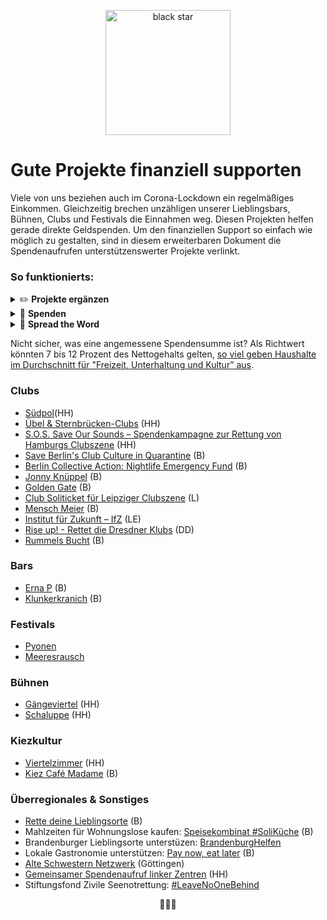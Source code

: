 <p align="center"><a href="http://fvcproductions.com"><img src="https://upload.wikimedia.org/wikipedia/commons/thumb/b/bf/A_Black_Star.png/276px-A_Black_Star.png" title="black star" alt="black star" width="200"></a></p>

# Gute Projekte finanziell supporten

Viele von uns beziehen auch im Corona-Lockdown ein regelmäßiges Einkommen. Gleichzeitig brechen unzähligen unserer Lieblingsbars, Bühnen, Clubs und Festivals die Einnahmen weg. Diesen Projekten helfen gerade direkte Geldspenden. Um den finanziellen Support so einfach wie möglich zu gestalten, sind in diesem erweiterbaren Dokument die Spendenaufrufen unterstützenswerter Projekte verlinkt. 



### So funktionierts:

<details>
           <summary>✏️ <b>Projekte ergänzen</b></summary>
    <p>Wer sollte Deiner Meinung nach unterstützt werden? Erweitere die Liste und verlinke die Spendenaufrufe</p>
         </details>
 <details>
           <summary>🙏  <b>Spenden</b></summary>
    <p>Überlege dir eine einmalige oder monatliche Summe und überweise den Betrag an die Projekte deiner Wahl</p>
         </details>
 <details>
           <summary>📣 <b>Spread the Word</b></summary>
    <p>Teile diese Liste im Freundeskreis</p>
         </details>

Nicht sicher, was eine angemessene Spendensumme ist? Als Richtwert könnten 7 bis 12 Prozent des Nettogehalts gelten, [so viel geben Haushalte im Durchschnitt für "Freizeit, Unterhaltung und Kultur” aus](https://www.destatis.de/DE/Themen/Gesellschaft-Umwelt/Einkommen-Konsum-Lebensbedingungen/Konsumausgaben-Lebenshaltungskosten/Tabellen/privater-konsum-haushaltsnettoeinkommen-evs.html).

   


### Clubs
- [Südpol](https://www.startnext.com/suedpol-hamburg?fbclid=IwAR0oL5qlJLCt7c4wJg2mvXIZ_-gWtOkQppEoiB204dhBoTqQkpq9EZKG1Ro)(HH)
- [Übel & Sternbrücken-Clubs](https://www.startnext.com/savetheravehh) (HH)
- [S.O.S. Save Our Sounds – Spendenkampagne zur Rettung von Hamburgs Clubszene](https://www.betterplace.org/de/projects/77987-s-o-s-save-our-sounds-clubrettunghh) (HH)
- [Save Berlin's Club Culture in Quarantine](https://www.betterplace.org/de/projects/77946-save-berlin-s-club-culture-in-quarantine) (B)
- [Berlin Collective Action: Nightlife Emergency Fund](https://www.betterplace.me/berlin-collective-action-nightlife-emergency-fund16) (B)
- [Jonny Knüppel](https://www.startnext.com/jonny-knueppel) (B)
- [Golden Gate](https://startnext.com/goldengateberlin) (B)
- [Club Soliticket für Leipziger Clubszene](https://livekommbinat.de/) (L)
- [Mensch Meier](https://menschmeier.berlin/verein) (B)
- [Institut für Zukunft – IfZ](https://www.startnext.com/a-future-sound-is-possible?fbclid=IwAR1JmphTJwRNIsOyRx7DbkGA1cjuPKAxyjzL-WBPJ416a2_B2ksFZcpLyAg) (LE)
- [Rise up! - Rettet die Dresdner Klubs](https://www.startnext.com/rettet-die-dresdner-klubs/?fbclid=IwAR0N20RQc0XuN_UEfnEnZ4On60FJlH3Nu8przUQqt0vw1JxiCFhxTuDden8) (DD)
- [Rummels Bucht](https://www.startnext.com/rette-deine-rummels-bucht) (B)

### Bars
- [Erna P](https://www.facebook.com/ErnasBar/posts/2615222111938130) (B) 
- [Klunkerkranich](https://www.betterplace.org/de/projects/78004-quarantane-auf-dem-dach-klunkerkranich?fbclid=IwAR06iba0cQ7jfdITpYIrzZOXPC7Jr3oceROejV6uzzjFysKIpztIRhTYj8U) (B) 
 
### Festivals
- [Pyonen](https://www.startnext.com/pyonen)
- [Meeresrausch]()

### Bühnen
- [Gängeviertel]() (HH)
- [Schaluppe](https://www.startnext.com/meeresrausch21) (HH)

  
### Kiezkultur
- [Viertelzimmer](https://www.betterplace.org/de/projects/77977-viertelzimmer-hamburg-hilf-uns-corona-zu-uberstehen) (HH)
- [Kiez Café Madame](https://app.atento.me/merchants/188'?fbclid=IwAR1VC2ldRod2DjdEUWU8M9w-tzuWC7FM6zLccXM7aUT6djB1BmWvToGVDFc) (B)



### Überregionales & Sonstiges
- [Rette deine Lieblingsorte](https://helfen-shop.berlin/) (B)
- Mahlzeiten für Wohnungslose kaufen: [Speisekombinat #SoliKüche](https://www.speisekombinat.com/?fbclid=IwAR16CoLZ2Lsfi_2r8GjgJqPxpwluEmfWuQSwufyRAVkRnxkEnicMy9asVe0eine) (B)
- Brandenburger Lieblingsorte unterstüzen: [BrandenburgHelfen](https://www.brandenburghelfen.de/)
- Lokale Gastronomie unterstützen: [Pay now, eat later](https://www.paynoweatlater.de/in/berlin/?fbclid=IwAR3cQTPEgdlzhtIN0bVpH7C_d2dX24HH4v45hutMyti1VqrhmaofZ1WtvkI#partner) (B)
- [Alte Schwestern Netzwerk](https://www.alte-schwestern-goettingen.de/17) (Göttingen)
- [Gemeinsamer Spendenaufruf linker Zentren](https://www.viertelzimmer.net/news/gemeinsamer-spendenaufruf-linker-zentren/) (HH)
- Stiftungsfond Zivile Seenotrettung: [#LeaveNoOneBehind](https://leavenoonebehind2020.org/donate/) 

<p align="center">💜💜💜</p>
